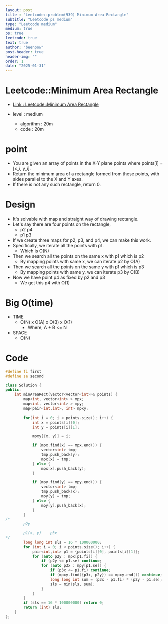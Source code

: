 ```yaml
---
layout: post
title : "Leetcode::problem(939) Minimum Area Rectangle"
subtitle: "Leetcode ps medium"
type: "Leetcode medium"
medium: true
ps: true
leetcode: true
text: true
author: "beenpow"
post-header: true
header-img: ""
order: 1
date: "2025-01-31"
---
```


# Leetcode::Minimum Area Rectangle
- [Link : Leetcode::Minimum Area Rectangle](https://leetcode.com/problems/minimum-area-rectangle/description/?envType=company&envId=google&favoriteSlug=google-thirty-days)

- level : medium
	 - algorithm : 20m
	 - code : 20m

# point
- You are given an array of points in the X-Y plane points where points[i] = [x_i, y_i].
- Return the minimum area of a rectangle formed from these points, with sides parallel to the X and Y axes.
- If there is not any such rectangle, return 0.

# Design
- It's solvable with map and straight way of drawing rectangle.
- Let's say there are four points on the rectangle,
	- p2	p4
	- p1	p3
- If we create three maps for p2, p3, and p4, we can make this work.
- Specifically, we iterate all the points with p1.
	- Which is O(N)
- Then we search all the points on the same x with p1 which is p2
	- By mapping points with same x, we can iterate p2 by O(A)
- Then we search all the points on the same y with p1 which is p3
  - By mapping points with same y, we can iterate p3 by O(B)
- Now we have point p4 as fixed by p2 and p3
  - We get this p4 with O(1)


# Big O(time)
- TIME
	- O(N) x O(A) x O(B) x O(1)
	  - Where, A + B <= N
- SPACE
	- O(N)

# Code

```cpp
#define fi first
#define se second

class Solution {
public:
    int minAreaRect(vector<vector<int>>& points) {
        map<int, vector<int> > mpx;
        map<int, vector<int> > mpy;
        map<pair<int,int>, int> mpxy;

        for(int i = 0; i < points.size(); i++) {
            int x = points[i][0];
            int y = points[i][1];

            mpxy[{x, y}] = i;

            if (mpx.find(x) == mpx.end()) {
                vector<int> tmp;
                tmp.push_back(y);
                mpx[x] = tmp;
            } else {
                mpx[x].push_back(y);
            }

            if (mpy.find(y) == mpy.end()) {
                vector<int> tmp;
                tmp.push_back(x);
                mpy[y] = tmp;
            } else {
                mpy[y].push_back(x);
            }
        }
/*
        p2y

        p1(x, y)    p3x
*/
        long long int sls = 16 * 100000000;
        for (int i = 0; i < points.size(); i++) {
            pair<int,int> p1 = {points[i][0], points[i][1]};
            for (auto p2y : mpx[p1.fi]) {
                if (p2y <= p1.se) continue;
                for (auto p3x : mpy[p1.se]) {
                    if (p3x <= p1.fi) continue;
                    if (mpxy.find({p3x, p2y}) == mpxy.end()) continue;
                    long long int sum = (p3x - p1.fi) * (p2y - p1.se);
                    sls = min(sls, sum);
                }
            }
        }
        if (sls == 16 * 100000000) return 0;
        return (int) sls;
    }
};
```
